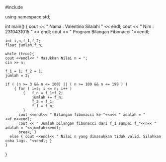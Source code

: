 #include <iostream>

using namespace std;

int main()
{
    cout << " Nama : Valentino Silalahi " << endl;
    cout << " Nim  : 2310431015 " << endl;
    cout << " Program Bilangan Fibonacci "<<endl;

    int i,n,f_1,f_2;
    float jumlah,f_n;

    while (true){
    cout <<endl<< " Masukkan Nilai n = ";
    cin >> n;

    f_1 = 1; f_2 = 1;
    jumlah = 2;

    if ( (n >= 3 && n <= 100) || ( n >= 109 && n <= 199 ) )
        { for ( i=3; i <= n; i++ )
            {   f_n = f_1+f_2;
                jumlah += f_n;
                f_2 = f_1;
                f_1 = f_n;
            }
          cout <<endl<< " Bilangan fibonacci ke-"<<n<< " adalah = "<<f_n<<endl;
          cout << " Jumlah bilangan fibonacci dari f_1 sampai f_"<<n<< " adalah = "<<jumlah<<endl;
          break; }
      else { cout <<endl<< " Nilai n yang dimasukkan tidak valid. Silahkan coba lagi. "<<endl; }
    }
}
